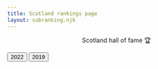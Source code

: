 ```yaml
---
title: Scotland rankings page
layout: subranking.njk
---
```


<p style="text-align: center;">Scotland hall of fame 🏆</p>

<div class="rankingbtn">
  <button class="btn" id="scot22">2022</button>
  <button class="btn" id="scot19">2019</button>
</div>